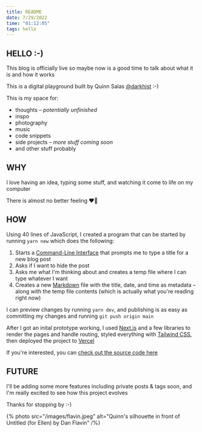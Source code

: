 ```yaml
---
title: README
date: 7/29/2022
time: "01:12:05"
tags: hello
---
```


## HELLO :-)

This blog is officially live so maybe now is a good time to talk about what it is and how it works

This is a digital playground built by Quinn Salas [@darkhist](https://github.com/darkhist) :-)

This is my space for:

- thoughts – _potentially unfinished_
- inspo
- photography
- music
- code snippets
- side projects – _more stuff coming soon_
- and other stuff probably

## WHY

I love having an idea, typing some stuff, and watching it come to life on my computer

There is almost no better feeling ❤️‍🔥

## HOW

Using 40 lines of JavaScript, I created a program that can be started by running `yarn new` which does the following:

1. Starts a [Command-Line Interface](https://en.wikipedia.org/wiki/Command-line_interface) that prompts me to type a title for a new blog post
2. Asks if I want to hide the post
3. Asks me what I'm thinking about and creates a temp file where I can type whatever I want
4. Creates a new [Markdown](https://www.markdownguide.org/getting-started/) file with the title, date, and time as metadata – along with the temp file contents (which is actually what you're reading right now)

I can preview changes by running `yarn dev`, and publishing is as easy as committing my changes and running `git push origin main`

After I got an inital prototype working, I used [Next.js](https://nextjs.org/) and a few libraries to render the pages and handle routing, styled everything with [Tailwind CSS](https://tailwindcss.com/), then deployed the project to [Vercel](https://vercel.com/)

If you're interested, you can [check out the source code here](https://github.com/darkhist/synapse)

## FUTURE

I'll be adding some more features including private posts & tags soon, and I'm really excited to see how this project evolves

Thanks for stopping by :-)

{% photo src="/images/flavin.jpeg" alt="Quinn's silhouette in front of Untitled (for Ellen) by Dan Flavin" /%}
